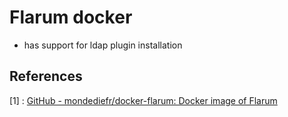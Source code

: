 # Flarum docker

- has support for ldap plugin installation

## References
[1] : [GitHub - mondediefr/docker-flarum: Docker image of Flarum](https://github.com/mondediefr/docker-flarum)
